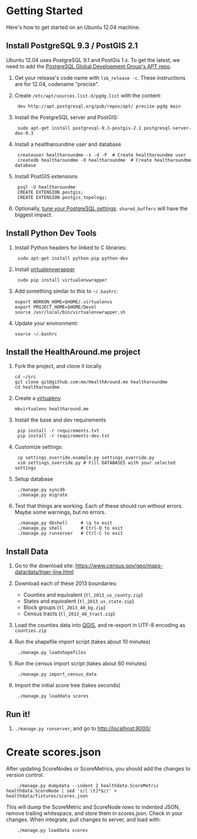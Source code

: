 Getting Started
===============

Here's how to get started on an Ubuntu 12.04 machine.

Install PostgreSQL 9.3 / PostGIS 2.1
------------------------------------
Ubuntu 12.04 uses PostgreSQL 9.1 and PostGis 1.x.  To get the latest, we need
to add the
[PostgreSQL Global Development Group's APT repo](https://wiki.postgresql.org/wiki/Apt).

1. Get your release's code name with `lsb_release -c`.  These instructions
   are for 12.04, codename "precise".
2. Create `/etc/apt/sources.list.d/pgdg.list` with the content:

        dev http://apt.postgresql.org/pub/repos/apt/ precise-pgdg main

3. Install the PostgreSQL server and PostGIS:

        sudo apt-get install postgresql-9.3-postgis-2.1 postgresql-server-dev-9.3

4. Install a healtharoundme user and database

        createuser healtharoundme -s -d -P  # Create healtharoundme user
        createdb healtharoundme -O healtharoundme  # Create healtharoundme database

5. Install PostGIS extensions

        psql -U healtharoundme
        CREATE EXTENSION postgis;
        CREATE EXTENSION postgis_topology;

6. Optionally,
   [tune your PostgreSQL settings](https://wiki.postgresql.org/wiki/Tuning_Your_PostgreSQL_Server).
   `shared_buffers` will have the biggest impact.


Install Python Dev Tools
------------------------

1. Install Python headers for linked to C libraries:

        sudo apt-get install python-pip python-dev

2. Install [virtualenvwrapper](http://virtualenvwrapper.readthedocs.org)

        sudo pip install virtualenvwrapper

3. Add something similar to this to `~/.bashrc`:

       export WORKON_HOME=$HOME/.virtualenvs
       export PROJECT_HOME=$HOME/Devel
       source /usr/local/bin/virtualenvwrapper.sh

4. Update your environment:

       source ~/.bashrc


Install the HealthAround.me project
-----------------------------------
1. Fork the project, and clone it locally

       cd ~/src
       git clone git@github.com:me/HealthAround.me healtharoundme
       cd healtharoundme

2. Create a [virtualenv](http://virtualenvwrapper.readthedocs.org/en/latest/)

       mkvirtualenv healtharound.me

3. Install the base and dev requirements

        pip install -r requirements.txt
        pip install -r requirements-dev.txt

4. Customize settings:

        cp settings_override.example.py settings_override.py
        vim settings_override.py # Fill DATABASES with your selected settings

5. Setup database

        ./manage.py syncdb
        ./manage.py migrate

6. Test that things are working.  Each of these should run without errors.
   Maybe some warnings, but no errors.

        ./manage.py dbshell     # \q to exit
        ./manage.py shell       # Ctrl-D to exit
        ./manage.py runserver   # Ctrl-C to exit


Install Data
------------

1. Go to the download site:
   <https://www.census.gov/geo/maps-data/data/tiger-line.html>
2. Download each of these 2013 boundaries:
   - Counties and equivalent (`tl_2013_us_county.zip`)
   - States and equivalent (`tl_2013_us_state.zip`)
   - Block groups (`tl_2013_40_bg.zip`)
   - Census tracts (`tl_2013_40_tract.zip`)
3. Load the counties data into [QGIS](http://www.qgis.org), and re-export in
   UTF-8 encoding as `counties.zip`
4. Run the shapefile import script (takes about 10 minutes)

        ./manage.py loadshapefiles

5. Run the census import script (takes about 60 minutes)

        ./manage.py import_census_data

6. Import the initial score tree (takes seconds)

        ./manage.py loaddata scores

Run it!
-------
1. `./manage.py runserver`, and go to <http://localhost:8000/>

Create scores.json
==================
After updating ScoreNodes or ScoreMetrics, you should add the changes to
version control.

        ./manage.py dumpdata --indent 2 healthdata.ScoreMetric healthdata.ScoreNode | sed 's/[ \t]*$//' > healthdata/fixtures/scores.json

This will dump the ScoreMetric and ScoreNode rows to indented JSON, remove
trailing whitespace, and store them in scores.json.  Check in your changes.
When integrate, pull changes to server, and load with:

        ./manage.py loaddata scores

